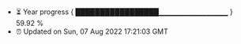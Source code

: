 - ⏳ Year progress { █████████████████▁▁▁▁▁▁▁▁▁▁▁▁▁ } 59.92 %
- ⏰ Updated on Sun, 07 Aug 2022 17:21:03 GMT

